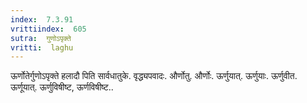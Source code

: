 ```yaml
---
index:  7.3.91
vrittiindex:  605
sutra:  गुणोऽपृक्ते
vritti:  laghu 
---
```


ऊर्णोतेर्गुणोऽपृक्ते हलादौ पिति सार्वधातुके. वृद्ध्यपवादः. और्णोतु. और्णोः. ऊर्णुयात्. ऊर्णुयाः. ऊर्णुवीत. ऊर्णूयात्. ऊर्णुविषीष्ट, ऊर्णविषीष्ट..

